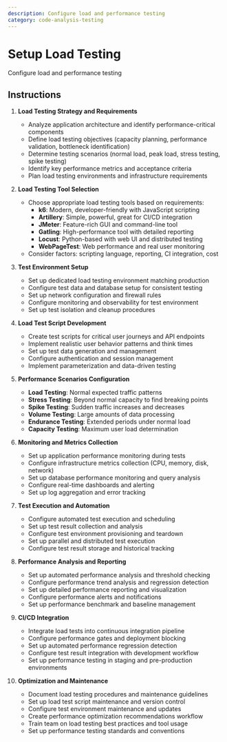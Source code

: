 ```yaml
---
description: Configure load and performance testing
category: code-analysis-testing
---
```


# Setup Load Testing

Configure load and performance testing

## Instructions

1. **Load Testing Strategy and Requirements**
   - Analyze application architecture and identify performance-critical components
   - Define load testing objectives (capacity planning, performance validation, bottleneck identification)
   - Determine testing scenarios (normal load, peak load, stress testing, spike testing)
   - Identify key performance metrics and acceptance criteria
   - Plan load testing environments and infrastructure requirements

2. **Load Testing Tool Selection**
   - Choose appropriate load testing tools based on requirements:
     - **k6**: Modern, developer-friendly with JavaScript scripting
     - **Artillery**: Simple, powerful, great for CI/CD integration
     - **JMeter**: Feature-rich GUI and command-line tool
     - **Gatling**: High-performance tool with detailed reporting
     - **Locust**: Python-based with web UI and distributed testing
     - **WebPageTest**: Web performance and real user monitoring
   - Consider factors: scripting language, reporting, CI integration, cost

3. **Test Environment Setup**
   - Set up dedicated load testing environment matching production
   - Configure test data and database setup for consistent testing
   - Set up network configuration and firewall rules
   - Configure monitoring and observability for test environment
   - Set up test isolation and cleanup procedures

4. **Load Test Script Development**
   - Create test scripts for critical user journeys and API endpoints
   - Implement realistic user behavior patterns and think times
   - Set up test data generation and management
   - Configure authentication and session management
   - Implement parameterization and data-driven testing

5. **Performance Scenarios Configuration**
   - **Load Testing**: Normal expected traffic patterns
   - **Stress Testing**: Beyond normal capacity to find breaking points
   - **Spike Testing**: Sudden traffic increases and decreases
   - **Volume Testing**: Large amounts of data processing
   - **Endurance Testing**: Extended periods under normal load
   - **Capacity Testing**: Maximum user load determination

6. **Monitoring and Metrics Collection**
   - Set up application performance monitoring during tests
   - Configure infrastructure metrics collection (CPU, memory, disk, network)
   - Set up database performance monitoring and query analysis
   - Configure real-time dashboards and alerting
   - Set up log aggregation and error tracking

7. **Test Execution and Automation**
   - Configure automated test execution and scheduling
   - Set up test result collection and analysis
   - Configure test environment provisioning and teardown
   - Set up parallel and distributed test execution
   - Configure test result storage and historical tracking

8. **Performance Analysis and Reporting**
   - Set up automated performance analysis and threshold checking
   - Configure performance trend analysis and regression detection
   - Set up detailed performance reporting and visualization
   - Configure performance alerts and notifications
   - Set up performance benchmark and baseline management

9. **CI/CD Integration**
   - Integrate load tests into continuous integration pipeline
   - Configure performance gates and deployment blocking
   - Set up automated performance regression detection
   - Configure test result integration with development workflow
   - Set up performance testing in staging and pre-production environments

10. **Optimization and Maintenance**
    - Document load testing procedures and maintenance guidelines
    - Set up load test script maintenance and version control
    - Configure test environment maintenance and updates
    - Create performance optimization recommendations workflow
    - Train team on load testing best practices and tool usage
    - Set up performance testing standards and conventions